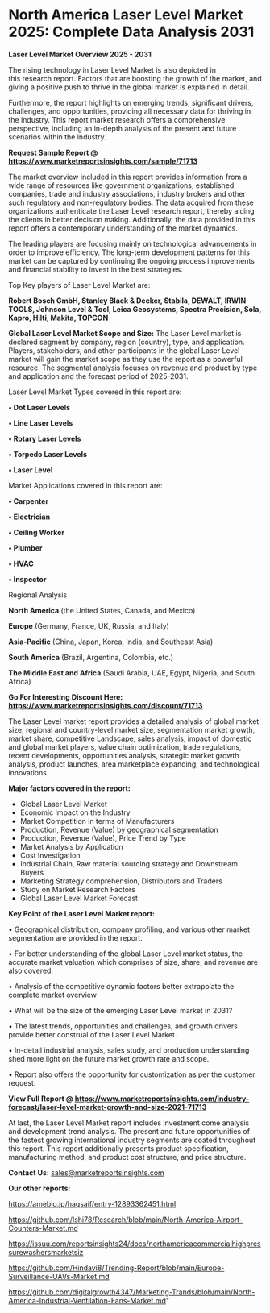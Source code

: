 # North America Laser Level Market 2025: Complete Data Analysis 2031

<Strong> Laser Level Market Overview 2025 - 2031</strong>

The rising technology in Laser Level Market is also depicted in this research report. Factors that are boosting the growth of the market, and giving a positive push to thrive in the global market is explained in detail.

Furthermore, the report highlights on emerging trends, significant drivers, challenges, and opportunities, providing all necessary data for thriving in the industry. This report market research offers a comprehensive perspective, including an in-depth analysis of the present and future scenarios within the industry.

<strong>Request Sample Report @ <a href=https://www.marketreportsinsights.com/sample/71713>https://www.marketreportsinsights.com/sample/71713</a></strong>

The market overview included in this report provides information from a wide range of resources like government organizations, established companies, trade and industry associations, industry brokers and other such regulatory and non-regulatory bodies. The data acquired from these organizations authenticate the Laser Level research report, thereby aiding the clients in better decision making. Additionally, the data provided in this report offers a contemporary understanding of the market dynamics.

The leading players are focusing mainly on technological advancements in order to improve efficiency. The long-term development patterns for this market can be captured by continuing the ongoing process improvements and financial stability to invest in the best strategies.

Top Key players of Laser Level Market are:

<strong>Robert Bosch GmbH, Stanley Black & Decker, Stabila, DEWALT, IRWIN TOOLS, Johnson Level & Tool, Leica Geosystems, Spectra Precision, Sola, Kapro, Hilti, Makita, TOPCON</strong>

<strong><b>Global Laser Level Market Scope and Size:</b></strong>
The Laser Level market is declared segment by company, region (country), type, and application. Players, stakeholders, and other participants in the global Laser Level market will gain the market scope as they use the report as a powerful resource. The segmental analysis focuses on revenue and product by type and application and the forecast period of 2025-2031.

Laser Level Market Types covered in this report are:

<strong>• Dot Laser Levels

• Line Laser Levels

• Rotary Laser Levels

• Torpedo Laser Levels

• Laser Level</strong>

Market Applications covered in this report are:

<strong>• Carpenter

• Electrician

• Ceiling Worker

• Plumber

• HVAC

• Inspector</strong> 

Regional Analysis

<strong>North America</strong> (the United States, Canada, and Mexico)

<strong>Europe</strong> (Germany, France, UK, Russia, and Italy)

<strong>Asia-Pacific</strong> (China, Japan, Korea, India, and Southeast Asia)

<strong>South America</strong> (Brazil, Argentina, Colombia, etc.)

<strong>The Middle East and Africa</strong> (Saudi Arabia, UAE, Egypt, Nigeria, and South Africa)

<strong>Go For Interesting Discount Here: <a href=https://www.marketreportsinsights.com/discount/71713>https://www.marketreportsinsights.com/discount/71713</a></strong>

The Laser Level market report provides a detailed analysis of global market size, regional and country-level market size, segmentation market growth, market share, competitive Landscape, sales analysis, impact of domestic and global market players, value chain optimization, trade regulations, recent developments, opportunities analysis, strategic market growth analysis, product launches, area marketplace expanding, and technological innovations.

<strong><b>Major factors covered in the report:</b></strong>
<ul>
  <li>Global Laser Level Market </li>
  <li>Economic Impact on the Industry</li>
  <li>Market Competition in terms of Manufacturers</li>
  <li>Production, Revenue (Value) by geographical segmentation</li>
  <li>Production, Revenue (Value), Price Trend by Type</li>
  <li>Market Analysis by Application</li>
  <li>Cost Investigation</li>
  <li>Industrial Chain, Raw material sourcing strategy and Downstream Buyers</li>
  <li>Marketing Strategy comprehension, Distributors and Traders</li>
  <li>Study on Market Research Factors</li>
  <li>Global Laser Level Market Forecast</li>
</ul>

<strong><b>Key Point of the Laser Level Market report:</b></strong>

• Geographical distribution, company profiling, and various other market segmentation are provided in the report.

• For better understanding of the global Laser Level market status, the accurate market valuation which comprises of size, share, and revenue are also covered.

• Analysis of the competitive dynamic factors better extrapolate the complete market overview

• What will be the size of the emerging Laser Level market in 2031?

• The latest trends, opportunities and challenges, and growth drivers provide better construal of the Laser Level Market.

• In-detail industrial analysis, sales study, and production understanding shed more light on the future market growth rate and scope.

• Report also offers the opportunity for customization as per the customer request.

<strong><b>View Full Report @ <a href=https://www.marketreportsinsights.com/industry-forecast/laser-level-market-growth-and-size-2021-71713>https://www.marketreportsinsights.com/industry-forecast/laser-level-market-growth-and-size-2021-71713</a></b></strong>


At last, the Laser Level Market report includes investment come analysis and development trend analysis. The present and future opportunities of the fastest growing international industry segments are coated throughout this report. This report additionally presents product specification, manufacturing method, and product cost structure, and price structure.

<strong>Contact Us:</strong>
sales@marketreportsinsights.com

<strong>Our other reports:</strong>

<a href=https://ameblo.jp/haqsaif/entry-12893362451.html>https://ameblo.jp/haqsaif/entry-12893362451.html</a>

<a href=https://github.com/Ishi78/Research/blob/main/North-America-Airport-Counters-Market.md>https://github.com/Ishi78/Research/blob/main/North-America-Airport-Counters-Market.md</a>

<a href=https://issuu.com/reportsinsights24/docs/northamericacommercialhighpressurewashersmarketsiz>https://issuu.com/reportsinsights24/docs/northamericacommercialhighpressurewashersmarketsiz</a>

<a href=https://github.com/Hindavi8/Trending-Report/blob/main/Europe-Surveillance-UAVs-Market.md>https://github.com/Hindavi8/Trending-Report/blob/main/Europe-Surveillance-UAVs-Market.md</a>

<a href=https://github.com/digitalgrowth4347/Marketing-Trands/blob/main/North-America-Industrial-Ventilation-Fans-Market.md>https://github.com/digitalgrowth4347/Marketing-Trands/blob/main/North-America-Industrial-Ventilation-Fans-Market.md</a>"
